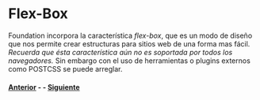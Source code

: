 # Flex-Box

Foundation incorpora la característica *flex-box*, que es un modo de diseño que nos permite crear estructuras para sitios web de una forma mas fácil. *Recuerda que ésta característica aún no es soportada por todos los navegadores.* Sin embargo con el uso de herramientas o plugins externos como POSTCSS se puede arreglar.

#### [Anterior](page2.md) - - [Siguiente](page4.md)
